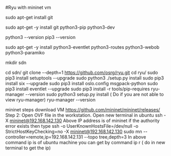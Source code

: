 #Ryu with mininet vm

sudo apt-get install git

sudo apt-get -y install git python3-pip python3-dev

python3 --version
pip3 --version

sudo apt-get -y install python3-eventlet python3-routes python3-webob python3-paramiko

mkdir sdn

cd sdn/
git clone --depth=1 https://github.com/osrg/ryu.git
cd ryu/
sudo pip3 install setuptools --upgrade
sudo python3 ./setup.py install
sudo pip3 install six --upgrade
sudo pip3 install oslo.config msgpack-python
sudo pip3 install eventlet --upgrade
sudo pip3 install -r tools/pip-requires
ryu-manager --version
sudo python3 setup.py install  ( Do if you are not able to view ryu-manager)
ryu-manager --version

mininet steps
download VM https://github.com/mininet/mininet/releases/ 
Step 2: Open OVF file in the workstation.
Open new terminal in ubuntu
ssh -X mininet@192.168.142.130
Above IP address is of mininet
if the authority error exists then type
ssh -o UserKnownHostsFile=/dev/null -o StrictHostKeyChecking=no -X mininet@192.168.142.130
sudo mn --controller=remote,ip=192.168.142.131 --topo tree,depth=3
In above command ip is of ubuntu machine you can get by command  ip r    (  do  in new terminal to get the ip) 
